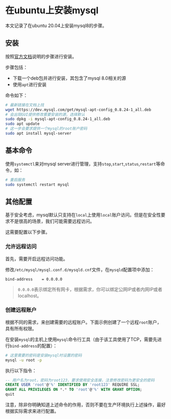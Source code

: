 # 在ubuntu上安装mysql

本文记录了在ubuntu 20.04上安装mysql8的步骤。

## 安装

按照[官方文档](https://dev.mysql.com/doc/mysql-apt-repo-quick-guide/en/#apt-repo-fresh-install)说明的步骤进行安装。

步骤包括：

- 下载一个deb包并进行安装，其包含了mysql 8.0相关的源
- 使用`apt`进行安装

命令如下：

```bash
# 最新链接在文档上找
wget https://dev.mysql.com/get/mysql-apt-config_0.8.24-1_all.deb
# 会出现GUI提供修改需要安装的源，选择默认
sudo dpkg -i mysql-apt-config_0.8.24-1_all.deb
sudo apt update
# 这一步会要求提供一个mysql的root账户密码
sudo apt install mysql-server
```

## 基本命令

使用`systemctl`来对mysql server进行管理，支持`stop`,`start`,`status`,`restart`等命令，如：

```bash
# 重启服务
sudo systemctl restart mysql
```

## 其他配置

基于安全考虑，mysql默认只支持在`local`上使用`local`账户访问。但是在安全性要求不是很高的场景，我们可能需要远程访问。

这需要配置以下步骤。

### 允许远程访问

首先，需要开启远程访问功能。

修改`/etc/mysql/mysql.conf.d/mysqld.cnf`文件，在`mysqld`配置项中添加：

```
bind-address    = 0.0.0.0
```

>`0.0.0.0`表示绑定所有网卡，根据需求，你可以绑定公网IP或者内网IP或者localhost。

### 创建远程账户

根据不同的需求，来创建需要的远程账户。下面示例创建了一个远程`root`账户，具有所有权限。

在安装`mysql`的主机上使用`mysql`命令行工具（由于该工具使用了TCP，需要先进行`bind-address`的配置）：

```bash
# 这里需要的密码是安装mysql时设置的密码
mysql -u root -p
```

执行以下指令：

```sql
-- 用户名为root，密码为root123，要求使用安全连接，注意修改密码为更安全的密码
CREATE USER 'root'@'%' IDENTIFIED BY 'root123' REQUIRE SSL;
GRANT ALL PRIVILEGES ON *.* TO 'root'@'%' WITH GRANT OPTION;
quit
```

注意，除非你明确知道上述命令的作用，否则不要在生产环境执行上述操作，最好根据实际需求来进行配置。
